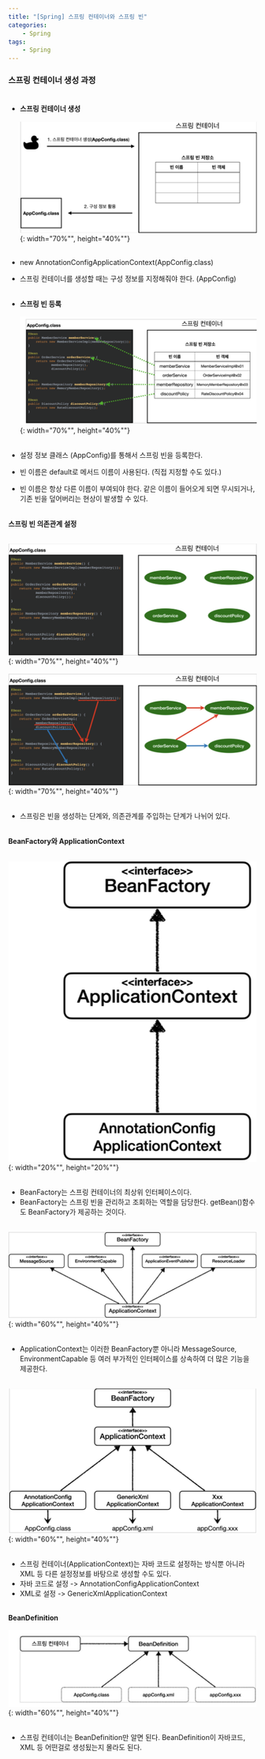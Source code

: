 ```yaml
---
title: "[Spring] 스프링 컨테이너와 스프링 빈"
categories: 
    - Spring
tags:
    - Spring
---
```


### **스프링 컨테이너 생성 과정** <br><br>

* **스프링 컨테이너 생성** <br><br>
![img1](/assets/images/3_1.png){: width="70%"", height="40%""} <br><br>

* new AnnotationConfigApplicationContext(AppConfig.class)
* 스프링 컨테이너를 생성할 때는 구성 정보를 지정해줘야 한다. (AppConfig) <br><br>

* **스프링 빈 등록** <br><br>
![img2](/assets/images/3_2.png){: width="70%"", height="40%""} <br><br>

* 설정 정보 클래스 (AppConfig)를 통해서 스프링 빈을 등록한다.
* 빈 이름은 default로 메서드 이름이 사용된다. (직접 지정할 수도 있다.)
* 빈 이름은 항상 다른 이름이 부여되야 한다. 같은 이름이 들어오게 되면 무시되거나, 기존 빈을 덮어버리는 현상이 발생할 수 있다. <br><br>

 **스프링 빈 의존관계 설정** <br><br>

![img3](/assets/images/3_3.png){: width="70%"", height="40%""} <br><br>
![img4](/assets/images/3_4.png){: width="70%"", height="40%""} <br><br>

* 스프링은 빈을 생성하는 단계와, 의존관계를 주입하는 단계가 나뉘어 있다. <br><br>

**BeanFactory와 ApplicationContext** <br><br>

![img5](/assets/images/3_5.png){: width="20%"", height="20%""} <br><br>

* BeanFactory는 스프링 컨테이너의 최상위 인터페이스이다.
* BeanFactory는 스프링 빈을 관리하고 조회하는 역할을 담당한다. getBean()함수도 BeanFactory가 제공하는 것이다. <br><br>

![img6](/assets/images/3_6.png){: width="60%"", height="40%""} <br><br>

* ApplicationContext는 이러한 BeanFactory뿐 아니라 MessageSource, EnvironmentCapable 등 여러 부가적인 인터페이스를 상속하여 더 많은 기능을 제공한다. <br><br>

![img7](/assets/images/3_7.png){: width="60%"", height="40%""} <br><br>

* 스프링 컨테이너(ApplicationContext)는 자바 코드로 설정하는 방식뿐 아니라 XML 등 다른 설정정보를 바탕으로 생성할 수도 있다. 
* 자바 코드로 설정 -> AnnotationConfigApplicationContext
* XML로 설정 -> GenericXmlApplicationContext <br><br>

**BeanDefinition**<br><br>
![img8](/assets/images/3_8.png){: width="60%"", height="40%""} <br><br>

* 스프링 컨테이너는 BeanDefinition만 알면 된다. BeanDefinition이 자바코드, XML 등 어떤걸로 생성됬는지 몰라도 된다.

